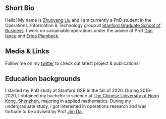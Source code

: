 ## Short Bio
Hello! My name is [Zhuoyang Liu](https://www.linkedin.com/in/zhuoyang-l-55143712b/) and I am currently a PhD student in the Operations, Information & Technology group at [Stanford Graduate School of Business](https://www.gsb.stanford.edu/programs/phd/academic-experience/students/zhuoyang-liu). I work on sustainable operations under the advise of Prof [Dan Iancu](https://www.gsb.stanford.edu/faculty-research/faculty/dan-andrei-iancu) and [Erica Plambeck](https://www.gsb.stanford.edu/faculty-research/faculty/erica-plambeck).

## Media & Links
Follow me on my [twitter](https://twitter.com/Zhuoyang_Liu) to check out latest project & publications!

## Education backgrounds
I started my PhD study at Stanford GSB in the fall of 2020. During 2016-2020, I obtained my bachelor in science at [The Chinese University of Hong Kong, Shenzhen](https://www.cuhk.edu.cn/en), majoring in applied mathematics. During my undergraduate study, I got interested in operations research and was fortuate to be advised by Prof [Jim Dai](https://people.orie.cornell.edu/jdai/).
